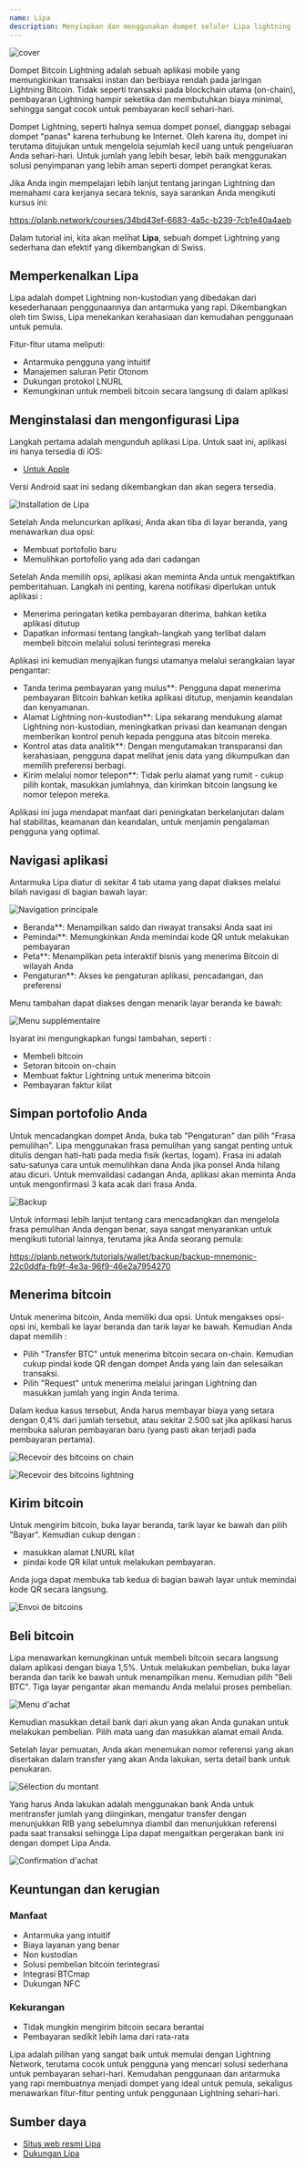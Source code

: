 ```yaml
---
name: Lipa
description: Menyiapkan dan menggunakan dompet seluler Lipa lightning
---
```

![cover](assets/cover.webp)

Dompet Bitcoin Lightning adalah sebuah aplikasi mobile yang memungkinkan transaksi instan dan berbiaya rendah pada jaringan Lightning Bitcoin. Tidak seperti transaksi pada blockchain utama (on-chain), pembayaran Lightning hampir seketika dan membutuhkan biaya minimal, sehingga sangat cocok untuk pembayaran kecil sehari-hari.

Dompet Lightning, seperti halnya semua dompet ponsel, dianggap sebagai dompet "panas" karena terhubung ke Internet. Oleh karena itu, dompet ini terutama ditujukan untuk mengelola sejumlah kecil uang untuk pengeluaran Anda sehari-hari. Untuk jumlah yang lebih besar, lebih baik menggunakan solusi penyimpanan yang lebih aman seperti dompet perangkat keras.

Jika Anda ingin mempelajari lebih lanjut tentang jaringan Lightning dan memahami cara kerjanya secara teknis, saya sarankan Anda mengikuti kursus ini:

https://planb.network/courses/34bd43ef-6683-4a5c-b239-7cb1e40a4aeb

Dalam tutorial ini, kita akan melihat **Lipa**, sebuah dompet Lightning yang sederhana dan efektif yang dikembangkan di Swiss.

## Memperkenalkan Lipa

Lipa adalah dompet Lightning non-kustodian yang dibedakan dari kesederhanaan penggunaannya dan antarmuka yang rapi. Dikembangkan oleh tim Swiss, Lipa menekankan kerahasiaan dan kemudahan penggunaan untuk pemula.

Fitur-fitur utama meliputi:


- Antarmuka pengguna yang intuitif
- Manajemen saluran Petir Otonom
- Dukungan protokol LNURL
- Kemungkinan untuk membeli bitcoin secara langsung di dalam aplikasi

## Menginstalasi dan mengonfigurasi Lipa

Langkah pertama adalah mengunduh aplikasi Lipa. Untuk saat ini, aplikasi ini hanya tersedia di iOS:


- [Untuk Apple](https://apps.apple.com/app/lipa-bitcoin-lightning/id1602180066)

Versi Android saat ini sedang dikembangkan dan akan segera tersedia.

![Installation de Lipa](assets/fr/01.webp)

Setelah Anda meluncurkan aplikasi, Anda akan tiba di layar beranda, yang menawarkan dua opsi:


- Membuat portofolio baru
- Memulihkan portofolio yang ada dari cadangan

Setelah Anda memilih opsi, aplikasi akan meminta Anda untuk mengaktifkan pemberitahuan. Langkah ini penting, karena notifikasi diperlukan untuk aplikasi :


- Menerima peringatan ketika pembayaran diterima, bahkan ketika aplikasi ditutup
- Dapatkan informasi tentang langkah-langkah yang terlibat dalam membeli bitcoin melalui solusi terintegrasi mereka

Aplikasi ini kemudian menyajikan fungsi utamanya melalui serangkaian layar pengantar:


- Tanda terima pembayaran yang mulus**: Pengguna dapat menerima pembayaran Bitcoin bahkan ketika aplikasi ditutup, menjamin keandalan dan kenyamanan.
- Alamat Lightning non-kustodian**: Lipa sekarang mendukung alamat Lightning non-kustodian, meningkatkan privasi dan keamanan dengan memberikan kontrol penuh kepada pengguna atas bitcoin mereka.
- Kontrol atas data analitik**: Dengan mengutamakan transparansi dan kerahasiaan, pengguna dapat melihat jenis data yang dikumpulkan dan memilih preferensi berbagi.
- Kirim melalui nomor telepon**: Tidak perlu alamat yang rumit - cukup pilih kontak, masukkan jumlahnya, dan kirimkan bitcoin langsung ke nomor telepon mereka.

Aplikasi ini juga mendapat manfaat dari peningkatan berkelanjutan dalam hal stabilitas, keamanan dan keandalan, untuk menjamin pengalaman pengguna yang optimal.

## Navigasi aplikasi

Antarmuka Lipa diatur di sekitar 4 tab utama yang dapat diakses melalui bilah navigasi di bagian bawah layar:

![Navigation principale](assets/fr/02.webp)


- Beranda**: Menampilkan saldo dan riwayat transaksi Anda saat ini
- Pemindai**: Memungkinkan Anda memindai kode QR untuk melakukan pembayaran
- Peta**: Menampilkan peta interaktif bisnis yang menerima Bitcoin di wilayah Anda
- Pengaturan**: Akses ke pengaturan aplikasi, pencadangan, dan preferensi

Menu tambahan dapat diakses dengan menarik layar beranda ke bawah:

![Menu supplémentaire](assets/fr/03.webp)

Isyarat ini mengungkapkan fungsi tambahan, seperti :


- Membeli bitcoin
- Setoran bitcoin on-chain
- Membuat faktur Lightning untuk menerima bitcoin
- Pembayaran faktur kilat

## Simpan portofolio Anda

Untuk mencadangkan dompet Anda, buka tab "Pengaturan" dan pilih "Frasa pemulihan". Lipa menggunakan frasa pemulihan yang sangat penting untuk ditulis dengan hati-hati pada media fisik (kertas, logam). Frasa ini adalah satu-satunya cara untuk memulihkan dana Anda jika ponsel Anda hilang atau dicuri. Untuk memvalidasi cadangan Anda, aplikasi akan meminta Anda untuk mengonfirmasi 3 kata acak dari frasa Anda.

![Backup](assets/fr/04.webp)

Untuk informasi lebih lanjut tentang cara mencadangkan dan mengelola frasa pemulihan Anda dengan benar, saya sangat menyarankan untuk mengikuti tutorial lainnya, terutama jika Anda seorang pemula:

https://planb.network/tutorials/wallet/backup/backup-mnemonic-22c0ddfa-fb9f-4e3a-96f9-46e2a7954270

## Menerima bitcoin

Untuk menerima bitcoin, Anda memiliki dua opsi. Untuk mengakses opsi-opsi ini, kembali ke layar beranda dan tarik layar ke bawah. Kemudian Anda dapat memilih :


- Pilih "Transfer BTC" untuk menerima bitcoin secara on-chain. Kemudian cukup pindai kode QR dengan dompet Anda yang lain dan selesaikan transaksi.
- Pilih "Request" untuk menerima melalui jaringan Lightning dan masukkan jumlah yang ingin Anda terima.

Dalam kedua kasus tersebut, Anda harus membayar biaya yang setara dengan 0,4% dari jumlah tersebut, atau sekitar 2.500 sat jika aplikasi harus membuka saluran pembayaran baru (yang pasti akan terjadi pada pembayaran pertama).

![Recevoir des bitcoins on chain](assets/fr/05.webp)

![Recevoir des bitcoins lightning](assets/fr/06.webp)

## Kirim bitcoin

Untuk mengirim bitcoin, buka layar beranda, tarik layar ke bawah dan pilih "Bayar". Kemudian cukup dengan :


- masukkan alamat LNURL kilat
- pindai kode QR kilat untuk melakukan pembayaran.

Anda juga dapat membuka tab kedua di bagian bawah layar untuk memindai kode QR secara langsung.

![Envoi de bitcoins](assets/fr/07.webp)

## Beli bitcoin

Lipa menawarkan kemungkinan untuk membeli bitcoin secara langsung dalam aplikasi dengan biaya 1,5%. Untuk melakukan pembelian, buka layar beranda dan tarik ke bawah untuk menampilkan menu. Kemudian pilih "Beli BTC". Tiga layar pengantar akan memandu Anda melalui proses pembelian.

![Menu d'achat](assets/fr/08.webp)

Kemudian masukkan detail bank dari akun yang akan Anda gunakan untuk melakukan pembelian. Pilih mata uang dan masukkan alamat email Anda.

Setelah layar pemuatan, Anda akan menemukan nomor referensi yang akan disertakan dalam transfer yang akan Anda lakukan, serta detail bank untuk penukaran.

![Sélection du montant](assets/fr/09.webp)

Yang harus Anda lakukan adalah menggunakan bank Anda untuk mentransfer jumlah yang diinginkan, mengatur transfer dengan menunjukkan RIB yang sebelumnya diambil dan menunjukkan referensi pada saat transaksi sehingga Lipa dapat mengaitkan pergerakan bank ini dengan dompet Lipa Anda.

![Confirmation d'achat](assets/fr/10.webp)

## Keuntungan dan kerugian

### Manfaat


- Antarmuka yang intuitif
- Biaya layanan yang benar
- Non kustodian
- Solusi pembelian bitcoin terintegrasi
- Integrasi BTCmap
- Dukungan NFC

### Kekurangan


- Tidak mungkin mengirim bitcoin secara berantai
- Pembayaran sedikit lebih lama dari rata-rata

Lipa adalah pilihan yang sangat baik untuk memulai dengan Lightning Network, terutama cocok untuk pengguna yang mencari solusi sederhana untuk pembayaran sehari-hari. Kemudahan penggunaan dan antarmuka yang rapi membuatnya menjadi dompet yang ideal untuk pemula, sekaligus menawarkan fitur-fitur penting untuk penggunaan Lightning sehari-hari.

## Sumber daya


- [Situs web resmi Lipa](https://lipa.swiss/)
- [Dukungan Lipa](https://getlipa.atlassian.net/servicedesk/customer/portal/1)